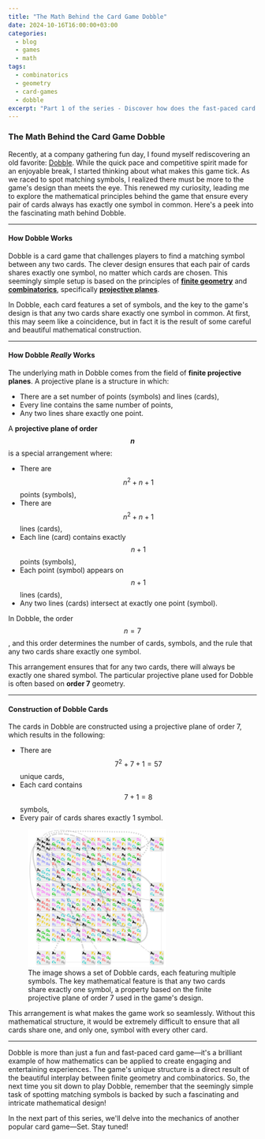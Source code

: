 ```yaml
---
title: "The Math Behind the Card Game Dobble"
date: 2024-10-16T16:00:00+03:00
categories:
  - blog
  - games
  - math
tags:
  - combinatorics
  - geometry
  - card-games
  - dobble
excerpt: "Part 1 of the series - Discover how does the fast-paced card game Dobble ensure that every pair of cards shares exactly one symbol."
---
```


### The Math Behind the Card Game Dobble

Recently, at a company gathering fun day, I found myself rediscovering an old favorite: [Dobble][dobble]. While the quick pace and competitive spirit made for an enjoyable break, I started thinking about what makes this game tick. As we raced to spot matching symbols, I realized there must be more to the game's design than meets the eye. This renewed my curiosity, leading me to explore the mathematical principles behind the game that ensure every pair of cards always has exactly one symbol in common. Here's a peek into the fascinating math behind Dobble.

---

#### How Dobble Works

Dobble is a card game that challenges players to find a matching symbol between any two cards. The clever design ensures that each pair of cards shares exactly one symbol, no matter which cards are chosen. This seemingly simple setup is based on the principles of [**finite geometry**][finite-geometry] and [**combinatorics**][combinatorics], specifically [**projective planes**][projective-planes].

In Dobble, each card features a set of symbols, and the key to the game's design is that any two cards share exactly one symbol in common. At first, this may seem like a coincidence, but in fact it is the result of some careful and beautiful mathematical construction.

---

#### How Dobble _Really_ Works

The underlying math in Dobble comes from the field of **finite projective planes**. A projective plane is a structure in which:

- There are a set number of points (symbols) and lines (cards),
- Every line contains the same number of points,
- Any two lines share exactly one point.

A **projective plane of order $$ n $$** is a special arrangement where:

- There are $$ n^2 + n + 1 $$ points (symbols),
- There are $$ n^2 + n + 1 $$ lines (cards),
- Each line (card) contains exactly $$ n + 1 $$ points (symbols),
- Each point (symbol) appears on $$ n + 1 $$ lines (cards),
- Any two lines (cards) intersect at exactly one point (symbol).

In Dobble, the order $$ n = 7 $$, and this order determines the number of cards, symbols, and the rule that any two cards share exactly one symbol.

This arrangement ensures that for any two cards, there will always be exactly one shared symbol. The particular projective plane used for Dobble is often based on **order 7** geometry.

---

#### Construction of Dobble Cards

The cards in Dobble are constructed using a projective plane of order 7, which results in the following:

- There are $$7^2 + 7 + 1 = 57$$ unique cards,
- Each card contains $$7 + 1 = 8$$ symbols,
- Every pair of cards shares exactly 1 symbol.

<figure class="align-right">
  <img src="/assets/images/2024-10-16-math-behind-children-games-part-1/projective-dobble.svg" style="max-width:280px;" alt="Dobble projective plane">
  <figcaption>The image shows a set of Dobble cards, each featuring multiple symbols. The key mathematical feature is that any two cards share exactly one symbol, a property based on the finite projective plane of order 7 used in the game's design.</figcaption>
</figure>

This arrangement is what makes the game work so seamlessly. Without this mathematical structure, it would be extremely difficult to ensure that all cards share one, and only one, symbol with every other card.

---

Dobble is more than just a fun and fast-paced card game—it's a brilliant example of how mathematics can be applied to create engaging and entertaining experiences. The game's unique structure is a direct result of the beautiful interplay between finite geometry and combinatorics. So, the next time you sit down to play Dobble, remember that the seemingly simple task of spotting matching symbols is backed by such a fascinating and intricate mathematical design!

In the next part of this series, we'll delve into the mechanics of another popular card game—Set. Stay tuned!

[finite-geometry]: https://en.wikipedia.org/wiki/Finite_geometry
[combinatorics]: https://en.wikipedia.org/wiki/Combinatorics
[projective-planes]: https://en.wikipedia.org/wiki/Projective_plane
[dobble]: https://en.wikipedia.org/wiki/Dobble

